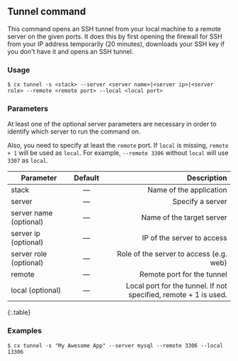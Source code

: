 ## Tunnel command

This command opens an SSH tunnel from your local machine to a remote server on the given ports. It does this by first opening the firewall for SSH from your IP address temporarily (20 minutes), downloads your SSH key if you don't have it and opens an SSH tunnel.


### Usage

```shell
$ cx tunnel -s <stack> --server <server name>|<server ip>|<server role> --remote <remote port> --local <local port>
```




### Parameters


At least one of the optional server parameters are necessary in order to identify which server to run the command on.

Also, you need to specify at least the `remote` port. If `local` is missing, `remote + 1` will be used as `local`. For example, `--remote 3306` without `local` will use `3307` as `local`.

|		Parameter 		   |	Default		|   Description    |
|--|:--:| ----:|
|stack 					   |		—		| Name of the application|
|server  		   | 	—			| Specify a server |
|server name (optional)	   | 	—			| Name of the target server |
|server ip (optional)	   | 	—			| IP of the server to access |
|server role (optional)	   | 	—			| Role of the server to access (e.g. web) |
|remote 					   |		—		| Remote port for the tunnel |
|local (optional)					   |		—		| Local port for the tunnel. If not specified, remote + 1 is used. |
{:.table}


### Examples

```shell
$ cx tunnel -s "My Awesome App" --server mysql --remote 3306 --local 13306
```

